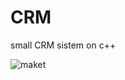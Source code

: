 # CRM
small CRM sistem on c++ 

![maket](https://github.com/bee1eep/CRM/assets/113537219/9f6f8f30-82e0-44b3-916a-141e45d5cd71)

